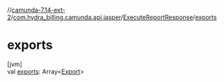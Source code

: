//[camunda-7.14-ext-2](../../../index.md)/[com.hydra_billing.camunda.api.jasper](../index.md)/[ExecuteReportResponse](index.md)/[exports](exports.md)

# exports

[jvm]\
val [exports](exports.md): Array<[Export](../-export/index.md)>
